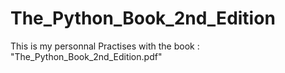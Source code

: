 # The_Python_Book_2nd_Edition

This is my personnal Practises with the book : "The_Python_Book_2nd_Edition.pdf"  
